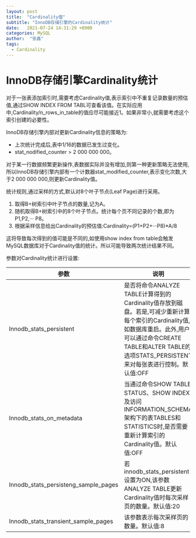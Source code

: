 ```yaml
---
layout: post
title:  "Cardinality值"
subtitle: "InnoDB存储引擎的Cardinality统计"
date:   2021-07-24 14:31:29 +0900
categories: MySQL
author:  "张鑫"
tags:
  - Cardinality
---
```


# InnoDB存储引擎Cardinality统计

对于一张表添加索引时,需要考虑Cardinality值,表示索引中不重复记录数量的预估值,通过SHOW INDEX FROM TABL可查看该值。在实际应用中,Cardinality/n_rows_in_table的值应尽可能接近1。如果非常小,就需要考虑这个索引创建的必要性。

InnoDB存储引擎内部对更新Cardinality信息的策略为:
* 上次统计完成后,表中1/16的数据已发生过变化。
* stat_nodified_counter > 2 000 000 000。

对于某一行数据频繁更新操作,表数据实际并没有增加,则第一种更新策略无法使用,所以InnoDB存储引擎内部有一个计数器stat_modified_counter,表示变化次数,大于2 000 000 000,则更新Cardinality值。

统计规则,通过采样的方式,默认对8个叶子节点(Leaf Page)进行采用。

1. 取得B+树索引中叶子节点的数量,记为A。
2. 随机取得B+树索引中的8个叶子节点。统计每个页不同记录的个数,即为P1,P2,··· P8。
3. 根据采样信息给出Cardinality的预估值:Cardinality=(P1+P2+···P8)*A/8

这将导致每次得到的值可能是不同的,如使用show index from table会触发MySQL数据库对于Cardinality值的统计。所以可能导致两次统计结果不同。

参数对Cardinality统计进行设置:

| 参数 | 说明 |
| -------- | -------- |
| Innodb_stats_persistent    | 是否将命令ANALYZE TABLE计算得到的Cardinality值存放到磁盘。若是,可减少重新计算每个索引的Cardinality值,如数据库重启。此外,用户可以通过命令CREATE TABLE和ALTER TABLE的选项STATS_PERSISTENT来对每张表进行控制。默认值:OFF|
| Innodb_stats_on_metadata    | 当通过命令SHOW TABLE STATUS、SHOW INDEX及访问INFORMATION_SCHEMA架构下的表TABLES和STATISTICS时,是否需要重新计算索引的Cardinality值。默认值:OFF|
| Innodb_stats_persisteng_sample_pages    | 若innodb_stats_persistent设置为ON,该参数ANALYZE TABLE更新Cardinality值时每次采样页的数量。默认值:20     |
| Innodb_stats_transient_sample_pages    | 该参数表示每次采样页的数量。默认值:8     |



